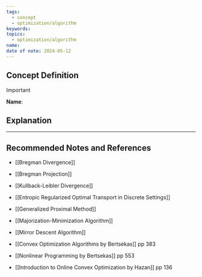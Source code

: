 ```yaml
---
tags:
  - concept
  - optimization/algorithm
keywords: 
topics:
  - optimization/algorithm
name: 
date of note: 2024-05-12
---
```


## Concept Definition

>[!important]
>**Name**: 



## Explanation





-----------
##  Recommended Notes and References

- [[Bregman Divergence]]
- [[Bregman Projection]]
- [[Kullback-Leibler Divergence]]


- [[Entropic Regularized Optimal Transport in Discrete Settings]]


- [[Generalized Proximal Method]]
- [[Majorization-Minimization Algorithm]]
- [[Mirror Descent Algorithm]]


- [[Convex Optimization Algorithms by Bertsekas]] pp 383
- [[Nonlinear Programming by Bertsekas]] pp 553
- [[Introduction to Online Convex Optimization by Hazan]] pp 136
